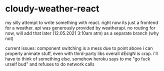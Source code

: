 # cloudy-weather-react

my silly attempt to write something with react.
right now its just a frontend for a weather.
api was generously provided by weatherapi.
no routing for now, will add that later (12.05.2021 3:10am atm) as a separate branch (why not)

current issues:
  component switching is a mess
  due to point above i can properly animate stuff, even with third-party libs
  overall dEsIgN is crap. i'll have to think of something else.
  somehow heroku says to me "go fuck urself bud" and refuses to do network calls
  
